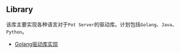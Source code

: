 ## Library

该库主要实现各种语言对于`Pot Server`的驱动库。计划包括`Golang`、`Java`、`Python`。

- [Golang驱动库实现](https://github.com/swxctx/pot/tree/main/library/gopot)